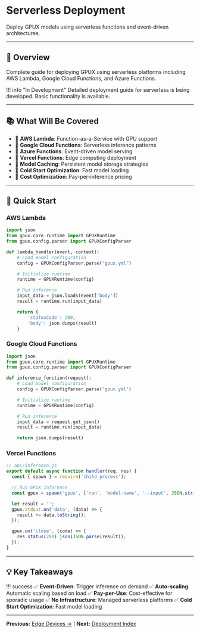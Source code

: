 # Serverless Deployment

Deploy GPUX models using serverless functions and event-driven architectures.

---

## 🎯 Overview

Complete guide for deploying GPUX using serverless platforms including AWS Lambda, Google Cloud Functions, and Azure Functions.

!!! info "In Development"
    Detailed deployment guide for serverless is being developed. Basic functionality is available.

---

## 📚 What Will Be Covered

- 🔄 **AWS Lambda**: Function-as-a-Service with GPU support
- 🔄 **Google Cloud Functions**: Serverless inference patterns
- 🔄 **Azure Functions**: Event-driven model serving
- 🔄 **Vercel Functions**: Edge computing deployment
- 🔄 **Model Caching**: Persistent model storage strategies
- 🔄 **Cold Start Optimization**: Fast model loading
- 🔄 **Cost Optimization**: Pay-per-inference pricing

---

## 🚀 Quick Start

### AWS Lambda

```python
import json
from gpux.core.runtime import GPUXRuntime
from gpux.config.parser import GPUXConfigParser

def lambda_handler(event, context):
    # Load model configuration
    config = GPUXConfigParser.parse("gpux.yml")

    # Initialize runtime
    runtime = GPUXRuntime(config)

    # Run inference
    input_data = json.loads(event['body'])
    result = runtime.run(input_data)

    return {
        'statusCode': 200,
        'body': json.dumps(result)
    }
```

### Google Cloud Functions

```python
import json
from gpux.core.runtime import GPUXRuntime
from gpux.config.parser import GPUXConfigParser

def inference_function(request):
    # Load model configuration
    config = GPUXConfigParser.parse("gpux.yml")

    # Initialize runtime
    runtime = GPUXRuntime(config)

    # Run inference
    input_data = request.get_json()
    result = runtime.run(input_data)

    return json.dumps(result)
```

### Vercel Functions

```javascript
// api/inference.js
export default async function handler(req, res) {
  const { spawn } = require('child_process');

  // Run GPUX inference
  const gpux = spawn('gpux', ['run', 'model-name', '--input', JSON.stringify(req.body)]);

  let result = '';
  gpux.stdout.on('data', (data) => {
    result += data.toString();
  });

  gpux.on('close', (code) => {
    res.status(200).json(JSON.parse(result));
  });
}
```

---

## 💡 Key Takeaways

!!! success
    ✅ **Event-Driven**: Trigger inference on demand
    ✅ **Auto-scaling**: Automatic scaling based on load
    ✅ **Pay-per-Use**: Cost-effective for sporadic usage
    ✅ **No Infrastructure**: Managed serverless platforms
    ✅ **Cold Start Optimization**: Fast model loading

---

**Previous:** [Edge Devices →](edge.md) | **Next:** [Deployment Index](index.md)
